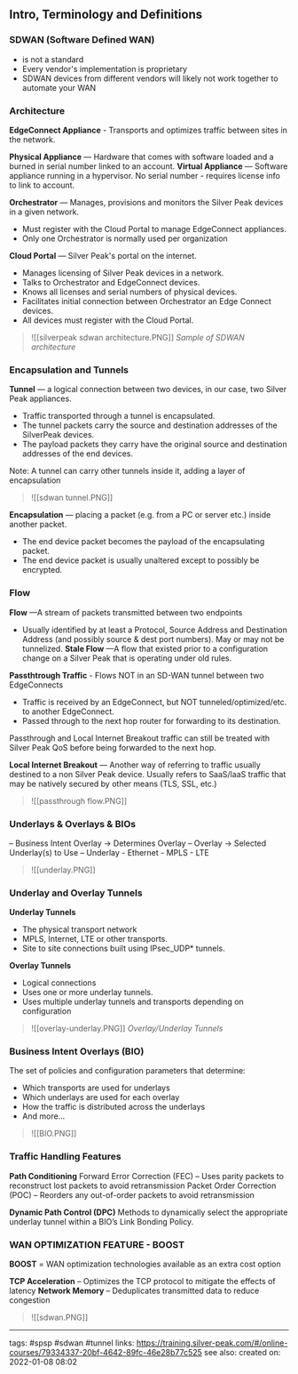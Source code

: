 ## Intro, Terminology and Definitions

### SDWAN (Software Defined WAN)
- is not a standard
- Every vendor's implementation is proprietary
- SDWAN devices from different vendors will likely not work together to automate your WAN

### Architecture

**EdgeConnect Appliance** - Transports and optimizes traffic between sites in the network.

**Physical Appliance** — Hardware that comes with software loaded and a burned in serial number linked to an account. 
**Virtual Appliance** — Software appliance running in a hypervisor. No serial number - requires license info to link to account. 

**Orchestrator** — Manages, provisions and monitors the Silver Peak devices in a given network. 
- Must register with the Cloud Portal to manage EdgeConnect appliances. 
- Only one Orchestrator is normally used per organization 

**Cloud Portal** — Silver Peak's portal on the internet. 
- Manages licensing of Silver Peak devices in a network. 
- Talks to Orchestrator and EdgeConnect devices. 
- Knows all licenses and serial numbers of physical devices. 
- Facilitates initial connection between Orchestrator an Edge Connect devices.
- All devices must register with the Cloud Portal. 

>![[silverpeak sdwan architecture.PNG]]
>*Sample of SDWAN architecture*

### Encapsulation and Tunnels

**Tunnel** — a logical connection between two devices, in our case, two Silver Peak appliances. 
- Traffic transported through a tunnel is encapsulated. 
- The tunnel packets carry the source and destination addresses of the SilverPeak devices. 
- The payload packets they carry have the original source and destination addresses of the end devices. 

Note: A tunnel can carry other  tunnels inside it, adding a layer of encapsulation 

>![[sdwan tunnel.PNG]]

**Encapsulation** — placing a packet (e.g. from a PC or server etc.) inside another packet.
- The end device packet becomes the payload of the encapsulating packet.
- The end device packet is usually unaltered except to possibly be encrypted.

### Flow

**Flow** —A stream of packets transmitted between two endpoints 
- Usually identified by at least a Protocol, Source Address and Destination Address (and possibly source & dest port numbers). May or may not be tunnelized. 
**Stale Flow** —A flow that existed prior to a configuration change on a Silver Peak that is operating under old rules. 

**Passthtrough Traffic** - Flows NOT in an SD-WAN tunnel between two EdgeConnects
- Traffic is received by an EdgeConnect, but NOT tunneled/optimized/etc. to another EdgeConnect.
- Passed through to the next hop router for forwarding to its destination. 

Passthrough and Local Internet Breakout traffic can still be treated with Silver Peak QoS before being forwarded to the next hop.

**Local Internet Breakout** — Another way of referring to traffic usually destined to a non Silver Peak device. Usually refers to SaaS/laaS traffic that may be natively secured by other means (TLS, SSL, etc.) 

>![[passthrough flow.PNG]]

### Underlays & Overlays & BIOs

– Business Intent Overlay → Determines Overlay
– Overlay → Selected Underlay(s) to Use
– Underlay
	- 	Ethernet
	- 	MPLS
	- LTE

>![[underlay.PNG]]


### Underlay and Overlay Tunnels

**Underlay Tunnels**
- The physical transport network
- MPLS, Internet, LTE or other transports.
- Site to site connections built using IPsec_UDP* tunnels. 

**Overlay Tunnels**
- Logical connections
- Uses one or more underlay tunnels.
- Uses multiple underlay tunnels and transports depending on configuration 

>![[overlay-underlay.PNG]]
>*Overlay/Underlay Tunnels*

### Business Intent Overlays (BIO)

The set of policies and configuration parameters that determine:
- Which transports are used for underlays
- Which underlays are used for each overlay
- How the traffic is distributed across the underlays
- And more…

>![[BIO.PNG]]

### Traffic Handling Features

**Path Conditioning**
Forward Error Correction (FEC) – Uses parity packets to reconstruct lost packets to avoid retransmission
Packet Order Correction (POC) – Reorders any out-of-order packets to avoid retransmission

**Dynamic Path Control (DPC)**
Methods to dynamically select the appropriate underlay tunnel within a BIO’s Link Bonding Policy.

### WAN OPTIMIZATION FEATURE - BOOST

**BOOST** = WAN optimization technologies available as an extra cost option

**TCP Acceleration** – Optimizes the TCP protocol to mitigate the effects of latency
**Network Memory** – Deduplicates transmitted data to reduce congestion


>![[sdwan.PNG]]

----
tags: #spsp #sdwan #tunnel
links: https://training.silver-peak.com/#/online-courses/79334337-20bf-4642-89fc-46e28b77c525
see also:
created on: 2022-01-08 08:02